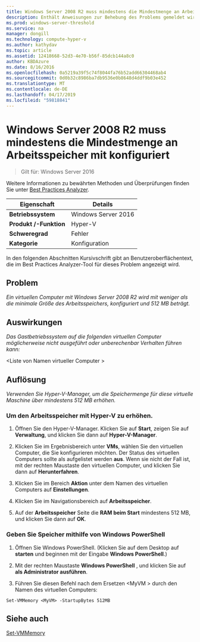 ```yaml
---
title: Windows Server 2008 R2 muss mindestens die Mindestmenge an Arbeitsspeicher mit konfiguriert
description: Enthält Anweisungen zur Behebung des Problems gemeldet wird, die von dieser Best Practices Analyzer-Regel.
ms.prod: windows-server-threshold
ms.service: na
manager: dongill
ms.technology: compute-hyper-v
ms.author: kathydav
ms.topic: article
ms.assetid: 12418668-52d3-4e70-b56f-85dcb144a8c0
author: KBDAzure
ms.date: 8/16/2016
ms.openlocfilehash: 0a5219a39f5c74f8044fa76b52add66304468ab4
ms.sourcegitcommit: 0d0b32c8986ba7db9536e0b8648d4ddf9b03e452
ms.translationtype: MT
ms.contentlocale: de-DE
ms.lasthandoff: 04/17/2019
ms.locfileid: "59818841"
---
```

# <a name="windows-server-2008-r2-should-be-configured-with-at-least-the-minimum-amount-of-memory"></a>Windows Server 2008 R2 muss mindestens die Mindestmenge an Arbeitsspeicher mit konfiguriert

>Gilt für: Windows Server 2016

Weitere Informationen zu bewährten Methoden und Überprüfungen finden Sie unter [Best Practices Analyzer](https://go.microsoft.com/fwlink/?LinkId=122786).  
  
|Eigenschaft|Details|  
|-|-|  
|**Betriebssystem**|Windows Server 2016|  
|**Produkt /-Funktion**|Hyper-V|  
|**Schweregrad**|Fehler|  
|**Kategorie**|Konfiguration|  
  
In den folgenden Abschnitten Kursivschrift gibt an Benutzeroberflächentext, die im Best Practices Analyzer-Tool für dieses Problem angezeigt wird.  
  
## <a name="issue"></a>Problem  
  
*Ein virtuellen Computer mit Windows Server 2008 R2 wird mit weniger als die minimale Größe des Arbeitsspeichers, konfiguriert und 512 MB beträgt.*  
  
## <a name="impact"></a>Auswirkungen  
  
*Das Gastbetriebssystem auf die folgenden virtuellen Computer möglicherweise nicht ausgeführt oder unberechenbar Verhalten führen kann:*  
  
  
\<Liste von Namen virtueller Computer >  
  
## <a name="resolution"></a>Auflösung  
  
*Verwenden Sie Hyper-V-Manager, um die Speichermenge für diese virtuelle Maschine über mindestens 512 MB erhöhen.*  
  
### <a name="to-increase-the-memory-using-hyper-v"></a>Um den Arbeitsspeicher mit Hyper-V zu erhöhen.  
  
1.  Öffnen Sie den Hyper-V-Manager. Klicken Sie auf **Start**, zeigen Sie auf **Verwaltung**, und klicken Sie dann auf **Hyper-V-Manager**.  
  
2.  Klicken Sie im Ergebnisbereich unter **VMs**, wählen Sie den virtuellen Computer, die Sie konfigurieren möchten. Der Status des virtuellen Computers sollte als aufgelistet werden **aus**. Wenn sie nicht der Fall ist, mit der rechten Maustaste den virtuellen Computer, und klicken Sie dann auf **Herunterfahren**.  
  
3.  Klicken Sie im Bereich **Aktion** unter dem Namen des virtuellen Computers auf **Einstellungen**.  
  
4.  Klicken Sie im Navigationsbereich auf **Arbeitsspeicher**.  
  
5.  Auf der **Arbeitsspeicher** Seite die **RAM beim Start** mindestens 512 MB, und klicken Sie dann auf **OK**.  
  
### <a name="increase-the-memory-using-windows-powershell"></a>Geben Sie Speicher mithilfe von Windows PowerShell  
  
1.  Öffnen Sie Windows PowerShell. (Klicken Sie auf dem Desktop auf **starten** und beginnen mit der Eingabe **Windows PowerShell**.)  
  
2.  Mit der rechten Maustaste **Windows PowerShell** , und klicken Sie auf **als Administrator ausführen**.  
  
3.  Führen Sie diesen Befehl nach dem Ersetzen \<MyVM > durch den Namen des virtuellen Computers:  
  
```  
Set-VMMemory <MyVM> -StartupBytes 512MB  
```  
  
## <a name="see-also"></a>Siehe auch  
[Set-VMMemory](https://technet.microsoft.com/library/hh848572.aspx)  
  


